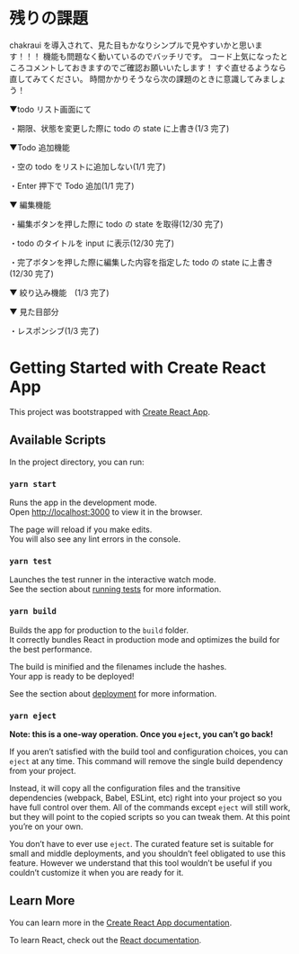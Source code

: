 # 残りの課題

chakraui を導入されて、見た目もかなりシンプルで見やすいかと思います！！！
機能も問題なく動いているのでバッチリです。
コード上気になったところコメントしておきますのでご確認お願いいたします！
すぐ直せるようなら直してみてください。
時間かかりそうなら次の課題のときに意識してみましょう！

▼todo リスト画面にて

・期限、状態を変更した際に todo の state に上書き(1/3 完了)

▼Todo 追加機能

・空の todo をリストに追加しない(1/1 完了)

・Enter 押下で Todo 追加(1/1 完了)

▼ 編集機能

・編集ボタンを押した際に todo の state を取得(12/30 完了)

・todo のタイトルを input に表示(12/30 完了)

・完了ボタンを押した際に編集した内容を指定した todo の state に上書き(12/30 完了)

▼ 絞り込み機能　(1/3 完了)

▼ 見た目部分

・レスポンシブ(1/3 完了)

# Getting Started with Create React App

This project was bootstrapped with [Create React App](https://github.com/facebook/create-react-app).

## Available Scripts

In the project directory, you can run:

### `yarn start`

Runs the app in the development mode.\
Open [http://localhost:3000](http://localhost:3000) to view it in the browser.

The page will reload if you make edits.\
You will also see any lint errors in the console.

### `yarn test`

Launches the test runner in the interactive watch mode.\
See the section about [running tests](https://facebook.github.io/create-react-app/docs/running-tests) for more information.

### `yarn build`

Builds the app for production to the `build` folder.\
It correctly bundles React in production mode and optimizes the build for the best performance.

The build is minified and the filenames include the hashes.\
Your app is ready to be deployed!

See the section about [deployment](https://facebook.github.io/create-react-app/docs/deployment) for more information.

### `yarn eject`

**Note: this is a one-way operation. Once you `eject`, you can’t go back!**

If you aren’t satisfied with the build tool and configuration choices, you can `eject` at any time. This command will remove the single build dependency from your project.

Instead, it will copy all the configuration files and the transitive dependencies (webpack, Babel, ESLint, etc) right into your project so you have full control over them. All of the commands except `eject` will still work, but they will point to the copied scripts so you can tweak them. At this point you’re on your own.

You don’t have to ever use `eject`. The curated feature set is suitable for small and middle deployments, and you shouldn’t feel obligated to use this feature. However we understand that this tool wouldn’t be useful if you couldn’t customize it when you are ready for it.

## Learn More

You can learn more in the [Create React App documentation](https://facebook.github.io/create-react-app/docs/getting-started).

To learn React, check out the [React documentation](https://reactjs.org/).
